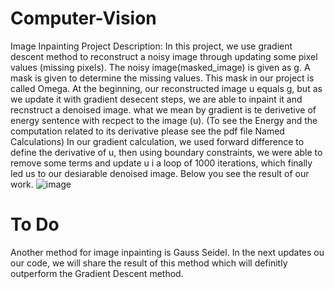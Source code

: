 # Computer-Vision
Image Inpainting
Project Description:
In this project, we use gradient descent method to reconstruct a noisy image through updating some pixel values (missing pixels).
The noisy image(masked_image) is given as g.
A mask is given to determine the missing values. This mask in our project is called Omega.
At the beginning, our reconstructed image u equals g, but as we update it with gradient desecent steps, we are able to inpaint it and recnstruct a denoised image.
what we mean by gradient is te derivetive of energy sentence with recpect to the image (u).
(To see the Energy and the computation related to its derivative please see the pdf file Named Calculations)
In our gradient  calculation, we used forward difference to define the derivative of u, then using boundary constraints, we were able to remove some terms and update u i  a loop of 1000 iterations, which finally led us to our desiarable denoised image.
Below you see the result of our work.
![image](https://github.com/user-attachments/assets/0bb12eb6-3361-49d4-8ad6-d584fc510bf5)
# To Do
Another method for image inpainting is Gauss Seidel. In the next updates ou our code, we will share the result of this method which will definitly outperform the Gradient Descent method.
